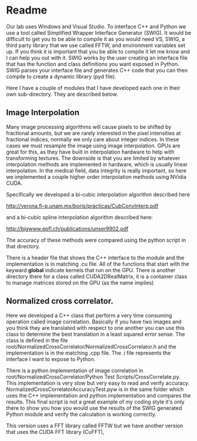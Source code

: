 # Readme
Our lab uses Windows and Visual Studio. To interface C++ and Python we use a tool called Simplified Wrapper Interface Generator (SWIG). It would be difficult to get you to be able to compile it as you would need VS, SWIG, a third party library that we use called FFTW, and environment variables set up. If you think it is important that you be able to compile it let me know and I can help you out with it. SWIG works by the user creating an interface file that has the function and class definitions you want exposed in Python. SWIG parses your interface file and generates C++ code that you can then compile to create a dynamic library (pyd file). 

Here I have a couple of modules that I have developed each one in their own sub-directory. They are described below.

## Image Interpolation

Many image processing algorithms will cause pixels to be shifted by fractional amounts, but we are rarely interested in the pixel intensities at fractional indices, normally we only care about integer indices. In these cases we must resample the image using image interpolation. GPUs are great for this, as they have built in interpolation hardware to help with transforming textures. The downside is that you are limited by whatever interpolation methods are implemented in hardware, which is usually linear interpolation. In the medical field, data integrity is really important, so here we implemented a couple higher order interpolation methods using NVidia CUDA. 

Specifically we developed a bi-cubic interpolation algorithm described here

http://verona.fi-p.unam.mx/boris/practicas/CubConvInterp.pdf

and a bi-cubic spline interpolation algorithm described here:

http://bigwww.epfl.ch/publications/unser9902.pdf

The accuracy of these methods were compared using the python script in that directory.

There is a header file that shows the C++ interface to the module and the implementation is in matching .cu file. All of the functions that start with the keyward __global__ indicate kernels that run on the GPU. There is another directory there for a class called CUDA2DRealMatrix, it is a container class to manage matrices stored on the GPU (as the name implies)

## Normalized cross correlator.

Here we developed a C++ class that perform a very time consuming operation called image correlation. Basically if you have two images and you think they are translated with respect to one another you can use this class to determine the best translation in a least squared error sense. The class is defined in the file root/NormalizedCrossCorrelator/NormalizedCrossCorrelator.h and the implementation is in the matching .cpp file. The .i file represents the interface I want to expose to Python. 

There is a python implementation of image correlation in root/NormalizedCrossCorrelator/Python Test Scripts/CrossCorrelate.py. This implementation is very slow but very easy to read and verify accuracy. NormalizedCrossCorrelatorAccuracyTest.pyw is in the same folder which uses the C++ implementation and python implementation and compares the results. This final script is not a great example of my coding style it's only there to show you how you would use the results of the SWIG generated Python module and verify the calculation is working correctly.

This version uses a FFT library called FFTW but we have another version that uses the CUDA FFT library (CuFFT),

